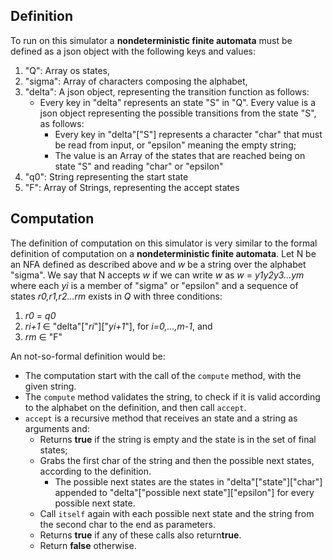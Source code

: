 ## Definition

To run on this simulator a **nondeterministic finite automata** must be defined as a json object with the following keys and values:

1. "Q": Array os states,
2. "sigma": Array of characters composing the alphabet,
3. "delta": A json object, representing the transition function as follows:
	- Every key in "delta" represents an state "S" in "Q". Every value is a json object representing the possible transitions from the state "S", as follows:
		- Every key in "delta"["S"] represents a character "char" that must be read from input, or "epsilon" meaning the empty string;
		- The value is an Array of the states that are reached being on state "S" and reading "char" or "epsilon"
4. "q0": String representing the start state
5. "F": Array of Strings, representing the accept states

## Computation

The definition of computation on this simulator is very similar to the formal definition of computation on a **nondeterministic finite automata**. Let N be an NFA defined as described above and *w* be a string over the alphabet "sigma". We say that N accepts *w* if we can write *w* as *w* = *y1y2y3...ym* where each *yi* is a member of "sigma" or "epsilon" and a sequence of states *r0,r1,r2...rm* exists in *Q* with three conditions:

1. *r0* = *q0*
2. *ri+1* ∈ "delta"["*ri*"]["*yi+1*"], for *i=0,...,m-1*, and
3. *rm* ∈ "F"

An not-so-formal definition would be:
- The computation start with the call of the ```compute``` method, with the given string.
- The ```compute``` method validates the string, to check if it is valid according to the alphabet on the definition, and then call ```accept```.
- ```accept``` is a recursive method that receives an state and a string as arguments and:
	- Returns **true** if the string is empty and the state is in the set of final states;
	- Grabs the first char of the string and then the possible next states, according to the definition.
		- The possible next states are the states in "delta"["state"]["char"] appended to "delta"["possible next state"]["epsilon"] for every possible next state.
	- Call ```itself``` again with each possible next state and the string from the second char to the end as parameters.
	- Returns **true** if any of these calls also return**true**.
	- Return **false** otherwise.
